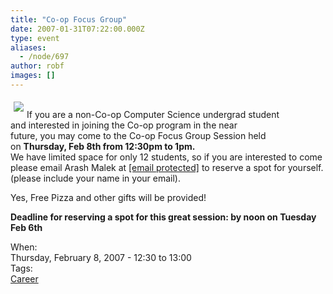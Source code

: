 ```yaml
---
title: "Co-op Focus Group"
date: 2007-01-31T07:22:00.000Z
type: event
aliases:
  - /node/697
author: robf
images: []
---
```


<div class="field field-name-body field-type-text-with-summary field-label-hidden"><div class="field-items"><div class="field-item even"><p><img src="http://www.forestry.ubc.ca/firstfor/Images/ubc.jpg" hspace="5" vspace="5" align="left"><br>
If you are a non-Co-op Computer Science undergrad student<br>
and interested in joining the Co-op program in the near<br>
future, you may come to the Co-op Focus Group Session held<br>
on <b>Thursday, Feb 8th from 12:30pm to 1pm.</b><br>
We have limited space for only 12 students, so if you are interested to come<br>
please email Arash Malek at <a href="/cdn-cgi/l/email-protection#3a5b575b565f517a49525b4d14595b"><span class="__cf_email__" data-cfemail="2c4d414d4049476c5f444d5b024f4d">[email&#xA0;protected]</span></a> to reserve a spot for yourself.<br>
(please include your name in your email).</p>
<p>Yes, Free Pizza and other gifts will be provided!</p>
<p><b>Deadline for reserving a spot for this great session: by noon on Tuesday Feb 6th</b></p>
</div></div></div><div class="field field-name-field-dates field-type-datetime field-label-above"><div class="field-label">When:&#xA0;</div><div class="field-items"><div class="field-item even"><span class="date-display-single">Thursday, February 8, 2007 - <span class="date-display-range"><span class="date-display-start">12:30</span> to <span class="date-display-end">13:00</span></span></span></div></div></div>    <footer>
    <div class="field field-name-field-tags field-type-taxonomy-term-reference field-label-above"><div class="field-label">Tags:&#xA0;</div><div class="field-items"><div class="field-item even"><a href="/career">Career</a></div></div></div>      </footer>